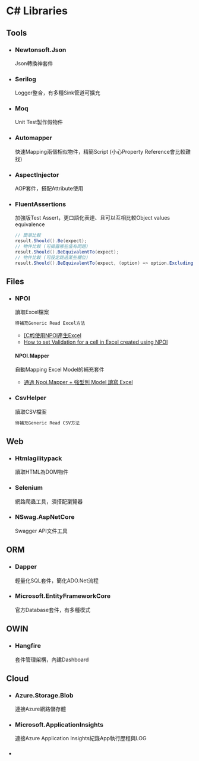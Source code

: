 # C# Libraries

## Tools

* ### Newtonsoft.Json

    Json轉換神套件

* ### Serilog
  
    Logger整合，有多種Sink管道可擴充

* ### Moq

    Unit Test製作假物件

* ### Automapper

    快速Mapping兩個相似物件，精簡Script (小心Property Reference會比較難找)

* ### AspectInjector

    AOP套件，搭配Attribute使用

* ### FluentAssertions

    加強版Test Assert，更口語化表達、且可以互相比較Object values equivalence

    ```C#
    // 簡單比較
    result.Should().Be(expect);
    // 物件比較 (可揭露哪些值有問題)
    result.Should().BeEquivalentTo(expect);
    // 物件比較 (可設定跳過某些欄位)
    result.Should().BeEquivalentTo(expect, (option) => option.Excluding(x => x.Column1));
    ```

## Files

* ### NPOI

    讀取Excel檔案

    ```C#
    待補充Generic Read Excel方法
    ```

    * [[C#]使用NPOI產生Excel](https://dotblogs.com.tw/mileslin/2016/02/05/101527)
    * [How to set Validation for a cell in Excel created using NPOI](https://stackoverflow.com/questions/17210373/how-to-set-validation-for-a-cell-in-excel-created-using-npoi)

    #### NPOI.Mapper

    自動Mapping Excel Model的補充套件
    * [通過 Npoi.Mapper + 強型別 Model 讀寫 Excel](https://dotblogs.com.tw/yc421206/2020/08/16/via_npoi_mapper_strong_type_model_write_read_excel)

* ### CsvHelper

    讀取CSV檔案

    ```C#
    待補充Generic Read CSV方法
    ```

## Web

* ### Htmlagilitypack

    讀取HTML為DOM物件

* ### Selenium

    網路爬蟲工具，須搭配瀏覽器

* ### NSwag.AspNetCore

    Swagger API文件工具

## ORM

* ### Dapper

    輕量化SQL套件，簡化ADO.Net流程

* ### Microsoft.EntityFrameworkCore

    官方Database套件，有多種模式

## OWIN

* ### Hangfire

    套件管理架構，內建Dashboard

## Cloud

* ### Azure.Storage.Blob

    連接Azure網路儲存體

* ### Microsoft.ApplicationInsights

    連接Azure Application Insights紀錄App執行歷程與LOG

* ### 